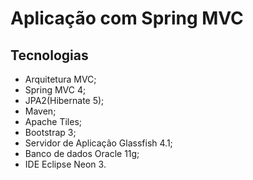 # Aplicação com Spring MVC

## Tecnologias

* Arquitetura MVC;
* Spring MVC 4;
* JPA2(Hibernate 5);
* Maven;
* Apache Tiles;
* Bootstrap 3;
* Servidor de Aplicação Glassfish 4.1;
* Banco de dados Oracle 11g;
* IDE Eclipse Neon 3.

